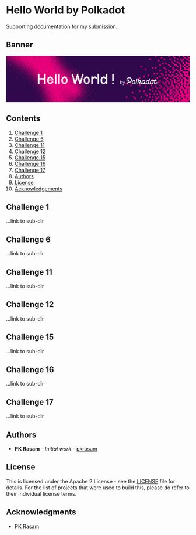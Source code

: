 # Hello World by Polkadot

Supporting documentation for my submission.

## Banner

![Banner](images/hello-world-by-polkadot.png)

## Contents

1. [Challenge 1](#challenge-1)
1. [Challenge 6](#challenge-6)
1. [Challenge 11](#challenge-11)
1. [Challenge 12](#challenge-12)
1. [Challenge 15](#challenge-15)
1. [Challenge 16](#challenge-16)
1. [Challenge 17](#challenge-17)
1. [Authors](#authors)
1. [License](#license)
1. [Acknowledgements](#acknowledgements)


## Challenge 1

...link to sub-dir

## Challenge 6
...link to sub-dir

## Challenge 11

...link to sub-dir

## Challenge 12

...link to sub-dir

## Challenge 15

...link to sub-dir

## Challenge 16

...link to sub-dir

## Challenge 17

...link to sub-dir

## Authors

* **PK Rasam** - *Initial work* - [pkrasam](https://github.com/pkrasam)

## License

This is licensed under the Apache 2 License - see the [LICENSE](LICENSE) file for details. For the list of projects that were used to build this, please do refer to their individual license terms.

## Acknowledgments

* [PK Rasam](https://github.com/pkrasam)

